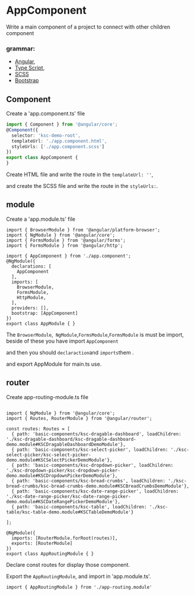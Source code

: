 # AppComponent
Write a main component of a project to connect with other children component

### grammar:
+ [Angular](https://angular.io),
+ [Type Script](http://www.typescriptlang.org/),
+ [SCSS](http://sass-lang.com/)
+ [Bootstrap](http://getbootstrap.com/2.3.2/)

## Component
Create a 'app.component.ts' file
```ts
import { Component } from '@angular/core';
@Component({
  selector: 'ksc-demo-root',
  templateUrl: './app.component.html',
  styleUrls: ['./app.component.scss']
})
export class AppComponent {
}
```
Create HTML file and write the route in the  `` templateUrl: '' ``,

and create the SCSS file and write the route in the ``styleUrls:``.

## module
Create a 'app.module.ts' file
```
import { BrowserModule } from '@angular/platform-browser';
import { NgModule } from '@angular/core';
import { FormsModule } from '@angular/forms';
import { FormsModule } from '@angular/http';

import { AppComponent } from './app.component';
@NgModule({
  declarations: [
    AppComponent
  ],
  imports: [
    BrowserModule,
    FormsModule,
    HttpModule,
  ],
  providers: [],
  bootstrap: [AppComponent]
})
export class AppModule { }
```
The ``BrowserModule``,`` NgModule``,``FormsModule``,``FormsModule`` is must be import, beside of these you have import ``AppComponent``

and then you should ``declaraction``and ``imports``them .

and export AppModule for main.ts use.

## router 

Create app-routing-module.ts file 
```

import { NgModule } from '@angular/core';
import { Routes, RouterModule } from '@angular/router';

const routes: Routes = [
  { path: 'basic-components/ksc-dragable-dashboard', loadChildren: './ksc-dragable-dashboard/ksc-dragable-dashboard-demo.module#KSCDragableDashboardDemoModule'},
  { path: 'basic-components/ksc-select-picker', loadChildren: './ksc-select-picker/ksc-select-picker-demo.module#KSCSelectPickerDemoModule'},
  { path: 'basic-components/ksc-dropdown-picker', loadChildren: './ksc-dropdown-picker/ksc-dropdown-picker-demo.module#KSCDropdownPickerDemoModule'},
  { path: 'basic-components/ksc-bread-crumbs', loadChildren: './ksc-bread-crumbs/ksc-bread-crumbs-demo.module#KSCBreadCrumbsDemoModule'},
  { path: 'basic-components/ksc-date-range-picker', loadChildren: './ksc-date-range-picker/ksc-date-range-picker-demo.module#KSCDateRangePickerDemoModule'},
  { path: 'basic-components/ksc-table', loadChildren: './ksc-table/ksc-table-demo.module#KSCTableDemoModule'}

];

@NgModule({
  imports: [RouterModule.forRoot(routes)],
  exports: [RouterModule]
})
export class AppRoutingModule { }

```
Declare const routes for display those component.

Export the ``AppRoutingModule``, and import in 'app.module.ts'.
```
import { AppRoutingModule } from './app-routing.module'
```


